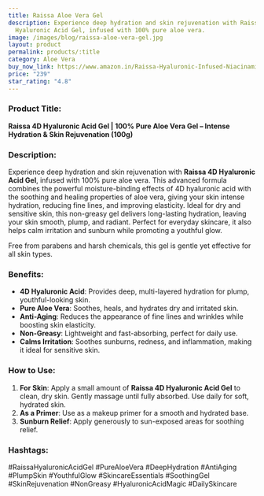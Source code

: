 ```yaml
---
title: Raissa Aloe Vera Gel
description: Experience deep hydration and skin rejuvenation with Raissa 4D
  Hyaluronic Acid Gel, infused with 100% pure aloe vera.
image: /images/blog/raissa-aloe-vera-gel.jpg
layout: product
permalink: products/:title
category: Aloe Vera
buy_now_link: https://www.amazon.in/Raissa-Hyaluronic-Infused-Niacinamide-D-Panthenol/dp/B0D3TMXPZB/ref=sxin_15_pa_sp_search_thematic_sspa?content-id=amzn1.sym.5f0af06c-b5c9-4e71-bd04-2954cdf89bd6%3Aamzn1.sym.5f0af06c-b5c9-4e71-bd04-2954cdf89bd6&tag=ayushmonk-21
price: "239"
star_rating: "4.8"
---
```

### Product Title:
**Raissa 4D Hyaluronic Acid Gel | 100% Pure Aloe Vera Gel – Intense Hydration & Skin Rejuvenation (100g)**

### Description:
Experience deep hydration and skin rejuvenation with **Raissa 4D Hyaluronic Acid Gel**, infused with 100% pure aloe vera. This advanced formula combines the powerful moisture-binding effects of 4D hyaluronic acid with the soothing and healing properties of aloe vera, giving your skin intense hydration, reducing fine lines, and improving elasticity. Ideal for dry and sensitive skin, this non-greasy gel delivers long-lasting hydration, leaving your skin smooth, plump, and radiant. Perfect for everyday skincare, it also helps calm irritation and sunburn while promoting a youthful glow.

Free from parabens and harsh chemicals, this gel is gentle yet effective for all skin types.

### Benefits:
- **4D Hyaluronic Acid**: Provides deep, multi-layered hydration for plump, youthful-looking skin.
- **Pure Aloe Vera**: Soothes, heals, and hydrates dry and irritated skin.
- **Anti-Aging**: Reduces the appearance of fine lines and wrinkles while boosting skin elasticity.
- **Non-Greasy**: Lightweight and fast-absorbing, perfect for daily use.
- **Calms Irritation**: Soothes sunburns, redness, and inflammation, making it ideal for sensitive skin.

### How to Use:
1. **For Skin**: Apply a small amount of **Raissa 4D Hyaluronic Acid Gel** to clean, dry skin. Gently massage until fully absorbed. Use daily for soft, hydrated skin.
2. **As a Primer**: Use as a makeup primer for a smooth and hydrated base.
3. **Sunburn Relief**: Apply generously to sun-exposed areas for soothing relief.

### Hashtags:
#RaissaHyaluronicAcidGel #PureAloeVera #DeepHydration #AntiAging #PlumpSkin #YouthfulGlow #SkincareEssentials #SoothingGel #SkinRejuvenation #NonGreasy #HyaluronicAcidMagic #DailySkincare
